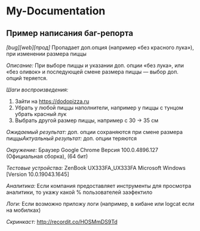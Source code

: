 # My-Documentation
## Пример написания баг-репорта


*[bug][web][прод]* Пропадает доп.опция  (например «без красного лука»), при изменении размера пиццы

*Описание:* При выборе пиццы и указании доп. опции «без лука», или «без оливок» и последующей смене размера пиццы — выбор доп. опций теряется.

*Шаги воспроизведения:*
 1. Зайти на https://dodopizza.ru
 2. Убрать у любой пиццы наполнители, например у пиццы с тунцом убрать красный лук
 3. Выбрать другой размер пиццы, например с 30 → 35 см

*Ожидаемый результат:* доп. опции сохраняются при смене размера пиццы*Актуальный результат:* доп. опции теряются

*Окружение:* Браузер Google Chrome Версия 100.0.4896.127 (Официальная сборка), (64 бит)

*Тестовые устройства:* ZenBook UX333FA_UX333FA Microsoft Windows [Version 10.0.19043.1645]

*Аналитика:* Если компания предоставляет инструменты для просмотра аналитики, то укажу какой % пользователей заэфектило

*Логи:* Если возможно приложу логи (например, в кибане или logcat если на мобилках)

*Скринкаст:* http://recordit.co/HOSMmDS9Td
